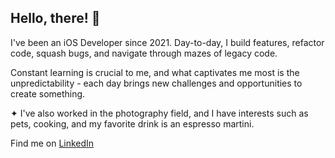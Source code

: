  <h2>Hello, there! 💫 </h2>


I've been an iOS Developer since 2021. Day-to-day, I build features, refactor code, squash bugs, and navigate through mazes of legacy code.

Constant learning is crucial to me, and what captivates me most is the unpredictability - each day brings new challenges and opportunities to create something.

✦ I've also worked in the photography field, and I have interests such as pets, cooking, and my favorite drink is an espresso martini.

 Find me on [LinkedIn](https://www.linkedin.com/in/marthasalomao/)


<!--
**marthasalomao/marthasalomao** is a ✨ _special_ ✨ repository because its `README.md` (this file) appears on your GitHub profile.

Here are some ideas to get you started:

- 👩🏼‍💻 I’m currently working as iOS Developer at Zee.Now
- 🌱 I’m currently updating my GitHub projects   
- 💬 Ask me about 
- 📫 How to reach me: ...
- 😄 Pronouns: ...
-->
